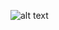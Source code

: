 

![alt text](https://raw.githubusercontent.com/iprobablybrokeit/misterio-family-tree/refs/heads/main/Misterios-Export.png)
